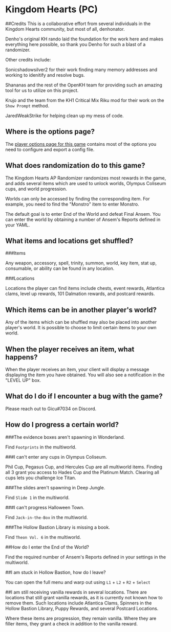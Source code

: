 # Kingdom Hearts (PC)

##Credits
This is a collaborative effort from several individuals in the Kingdom Hearts community, but most of all, denhonator.

Denho's original KH rando laid the foundation for the work here and makes everything here possible, so thank you Denho for such a blast of a randomizer.

Other credits include:

Sonicshadowsilver2 for their work finding many memory addresses and working to idenitify and resolve bugs.

Shananas and the rest of the OpenKH team for providing such an amazing tool for us to utilize on this project.

Krujo and the team from the KH1 Critical Mix Riku mod for their work on the `Show Prompt` method.

JaredWeakStrike for helping clean up my mess of code.

## Where is the options page?

The [player options page for this game](../player-options) contains most of the options you need to 
configure and export a config file.

## What does randomization do to this game?

The Kingdom Hearts AP Randomizer randomizes most rewards in the game, and adds several items which are used to unlock worlds, Olympus Coliseum cups, and world progression.

Worlds can only be accessed by finding the corresponding item.  For example, you need to find the "Monstro" item to enter Monstro.

The default goal is to enter End of the World and defeat Final Ansem.  You can enter the world by obtaining a number of Ansem's Reports defined in your YAML.

## What items and locations get shuffled?

###Items

Any weapon, accessory, spell, trinity, summon, world, key item, stat up, consumable, or ability can be found in any location.

###Locations

Locations the player can find items include chests, event rewards, Atlantica clams, level up rewards, 101 Dalmation rewards, and postcard rewards.

## Which items can be in another player's world?

Any of the items which can be shuffled may also be placed into another player's world. It is possible to choose to limit
certain items to your own world.
## When the player receives an item, what happens?

When the player receives an item, your client will display a message displaying the item you have obtained.  You will also see a notification in the "LEVEL UP" box.

## What do I do if I encounter a bug with the game?

Please reach out to Gicu#7034 on Discord.

## How do I progress a certain world?

###The evidence boxes aren't spawning in Wonderland.

Find `Footprints` in the multiworld.

###I can't enter any cups in Olympus Coliseum.

Phil Cup, Pegasus Cup, and Hercules Cup are all multiworld items.  Finding all 3 grant you access to Hades Cup and the Platinum Match.  Clearing all cups lets you challenge Ice Titan.

###The slides aren't spawning in Deep Jungle.

Find `Slide 1` in the multiworld.

###I can't progress Halloween Town.

Find `Jack-in-the-Box` in the multiworld.

###The Hollow Bastion Library is missing a book.

Find `Theon Vol. 6` in the multiworld.

##How do I enter the End of the World?

Find the required number of Ansem's Reports defined in your settings in the multiworld.

##I am stuck in Hollow Bastion, how do I leave?

You can open the full menu and warp out using `L1` + `L2` + `R2` + `Select`

##I am still receiving vanilla rewards in several locations.
There are locations that still grant vanilla rewards, as it is currently not known how to remove them.  Such locations include Atlantica Clams, Spinners in the Hollow Bastion Library, Puppy Rewards, and several Postcard Locations.

Where these items are progression, they remain vanilla.  Where they are filler items, they grant a check in addition to the vanilla reward.